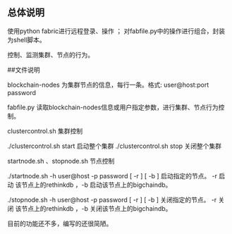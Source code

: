 ## 总体说明

使用python  fabric进行远程登录、操作 ； 对fabfile.py中的操作进行组合，封装为shell脚本。

控制、监测集群、节点的行为。

##文件说明

blockchain-nodes 为集群节点的信息，每行一条。格式: user@host:port  password

fabfile.py   读取blockchain-nodes信息或用户指定参数，进行集群、节点行为控制。

clustercontrol.sh  集群控制

./clustercontrol.sh  start    启动整个集群
./clustercontrol.sh  stop    关闭整个集群

startnode.sh 、stopnode.sh   节点控制

./startnode.sh  -h user@host   -p password   [ -r ]  [ -b ]   启动指定的节点。 -r 启动 该节点上的rethinkdb ，-b 启动该节点上的bigchaindb。

./stopnode.sh  -h user@host   -p password   [ -r ]  [ -b ]   关闭指定的节点。 -r 关闭 该节点上的rethinkdb ，-b 关闭该节点上的bigchaindb。



目前的功能还不多，编写的还很简陋。
